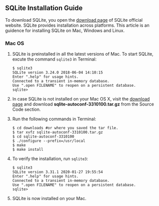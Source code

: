 ## SQLite Installation Guide
To download SQLite, you open the [download page](https://sqlite.org/download.html) of SQLite official website. SQLite provides installation across platforms. This article is an guidence for installing SQLite on Mac, Windows and Linux.
### Mac OS 
1. SQLite is preinstalled in all the latest versions of Mac. To start SQLite, excute the command `sqlite3` in Terminal: 

     ```
     $ sqlite3
     SQLite version 3.24.0 2018-06-04 14:10:15
     Enter ".help" for usage hints.
     Connected to a transient in-memory database.
     Use ".open FILENAME" to reopen on a persistent database.
     sqlite> 
     ```
1. In case SQLite is not installed on your Mac OS X, visit the [download page](https://sqlite.org/download.html)  and download **sqlite-autoconf-3310100.tar.gz** from the Source Code section. 
1. Run the following commands in Terminal:
     ```
     $ cd downloads #or where you saved the tar file.
     $ tar xvfz sqlite-autoconf-3310100.tar.gz
     $ cd sqlite-autoconf-3310100
     $ ./configure --prefix=/usr/local
     $ make
     $ make install
     ```
     
1. To verify the installation, run ```sqlite3```:

     ```
     $ sqlite3
     SQLite version 3.31.1 2020-01-27 19:55:54
     Enter ".help" for usage hints.
     Connected to a transient in-memory database.
     Use ".open FILENAME" to reopen on a persistent database.
     sqlite> 
     ```
1. SQLite is now installed on your Mac.
 
